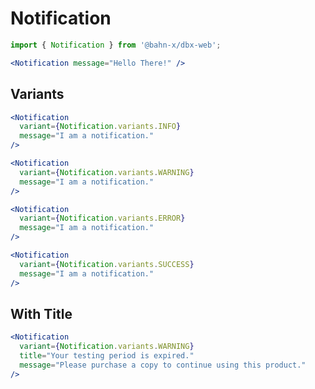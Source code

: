 # Notification

```js
import { Notification } from '@bahn-x/dbx-web';
```

```jsx +jsxpreview
<Notification message="Hello There!" />
```

## Variants

```jsx +jsxpreview
<Notification
  variant={Notification.variants.INFO}
  message="I am a notification."
/>
```

```jsx +jsxpreview
<Notification
  variant={Notification.variants.WARNING}
  message="I am a notification."
/>
```

```jsx +jsxpreview
<Notification
  variant={Notification.variants.ERROR}
  message="I am a notification."
/>
```

```jsx +jsxpreview
<Notification
  variant={Notification.variants.SUCCESS}
  message="I am a notification."
/>
```

## With Title

```jsx +jsxpreview
<Notification
  variant={Notification.variants.WARNING}
  title="Your testing period is expired."
  message="Please purchase a copy to continue using this product."
/>
```
